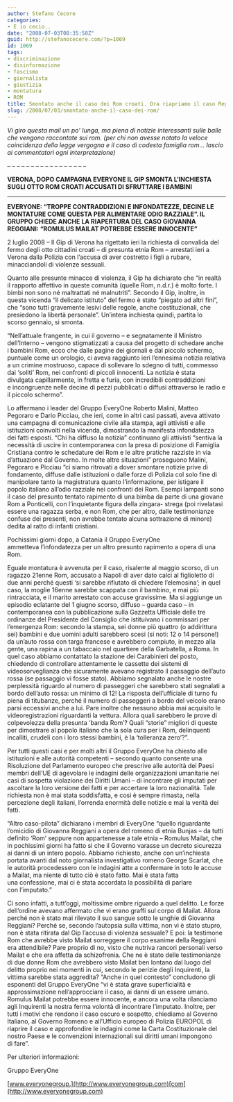```yaml
---
author: Stefano Cecere
categories:
- E io cecio..
date: "2008-07-03T08:35:58Z"
guid: http://stefanocecere.com/?p=1069
id: 1069
tags:
- discriminazione
- disinformazione
- fascismo
- giornalista
- giustizia
- montatura
- ROM
title: Smontato anche il caso dei Rom croati. Ora riapriamo il caso Reggiani
slug: /2008/07/03/smontato-anche-il-caso-dei-rom/
---
```


_Vi giro questa mail un po&#8217; lunga, ma piena di notizie interessanti sulle balle che vengono raccontate sui rom. (per chi non avesse notato la veloce coincidenza della legge vergogna e il caso di codesta famiglia rom&#8230; lascio ai commentatori ogni interpretazione)_

&#8211; &#8211; &#8211; &#8211; &#8211; &#8211; &#8211; &#8211; &#8211; &#8211; &#8211; &#8211; &#8211; &#8211; &#8211; &#8211; &#8211;
  
**VERONA, DOPO CAMPAGNA EVERYONE IL GIP SMONTA L’INCHIESTA SUGLI OTTO ROM CROATI ACCUSATI DI SFRUTTARE I BAMBINI**

 ****

**EVERYONE: “TROPPE CONTRADDIZIONI E INFONDATEZZE, DECINE LE MONTATURE COME QUESTA PER ALIMENTARE ODIO RAZZIALE”. IL GRUPPO CHIEDE ANCHE LA RIAPERTURA DEL CASO GIOVANNA REGGIANI: “ROMULUS MAILAT POTREBBE ESSERE INNOCENTE”**

2 luglio 2008 &#8211; Il Gip di Verona ha rigettato ieri la richiesta di convalida del fermo degli otto cittadini croati – di presunta etnia Rom &#8211; arrestati ieri a Verona dalla Polizia con l&#8217;accusa di aver costretto i figli a rubare, minacciandoli di violenze sessuali. 

Quanto alle presunte minacce di violenza, il Gip ha dichiarato che “in realtà il rapporto affettivo in queste comunità (quelle Rom, n.d.r.) è molto forte. I bimbi non sono né maltrattati né malnutriti”. Secondo il Gip, inoltre, in questa vicenda &#8220;il delicato istituto&#8221; del fermo è stato &#8220;piegato ad altri fini&#8221;, che &#8220;sono tutti gravemente lesivi delle regole, anche costituzionali, che presiedono la libertà personale&#8221;. Un&#8217;intera inchiesta quindi, partita lo scorso gennaio, si smonta.

“Nell&#8217;attuale frangente, in cui il governo &#8211; e segnatamente il Ministro dell&#8217;Interno &#8211; vengono stigmatizzati a causa del progetto di schedare anche i bambini Rom, ecco che dalle pagine dei giornali e dal piccolo schermo, puntuale come un orologio, ci aveva raggiunto ieri l&#8217;ennesima notizia relativa a un crimine mostruoso, capace di sollevare lo sdegno di tutti, commesso dai ‘soliti’ Rom, nei confronti di piccoli innocenti. La notizia è stata divulgata capillarmente, in fretta e furia, con incredibili contraddizioni e incongruenze nelle decine di pezzi pubblicati o diffusi attraverso le radio e il piccolo schermo”.

Lo affermano i leader del Gruppo EveryOne Roberto Malini, Matteo Pegoraro e Dario Picciau, che ieri, come in altri casi passati, aveva attivato una campagna di comunicazione civile alla stampa, agli attivisti e alle istituzioni coinvolti nella vicenda, dimostrando la manifesta infondatezza dei fatti esposti. “Chi ha diffuso la notizia” continuano gli attivisti “sentiva la necessità di uscire in contemporanea con la presa di posizione di Famiglia Cristiana contro le schedature dei Rom e le altre pratiche razziste in via d’attuazione dal Governo. In molte altre situazioni” proseguono Malini, Pegoraro e Picciau “ci siamo ritrovati a dover smontare notizie prive di fondamento, diffuse dalle istituzioni o dalle forze di Polizia col solo fine di manipolare tanto la magistratura quanto l&#8217;informazione, per istigare il popolo italiano all&#8217;odio razziale nei confronti dei Rom. Esempi lampanti sono il caso del presunto tentato rapimento di una bimba da parte di una giovane Rom a Ponticelli, con l&#8217;inquietante figura della zingara- strega (poi rivelatasi essere una ragazza serba, e non Rom, che per altro, dalle testimonianze confuse dei presenti, non avrebbe tentato alcuna sottrazione di minore) dedita al ratto di infanti cristiani. 

Pochissimi giorni dopo, a Catania il Gruppo EveryOne ammetteva l’infondatezza per un altro presunto rapimento a opera di una Rom. 

Eguale montatura è avvenuta per il caso, risalente al maggio scorso, di un ragazzo 21enne Rom, accusato a Napoli di aver dato calci al figlioletto di due anni perché questi ‘si sarebbe rifiutato di chiedere l’elemosina’; in quel caso, la moglie 16enne sarebbe scappata con il bambino, e mai più rintracciata, e il marito arrestato con accuse gravissime. Ma si aggiunge un episodio eclatante del 1 giugno scorso, diffuso – guarda caso – in contemporanea con la pubblicazione sulla Gazzetta Ufficiale delle tre ordinanze del Presidente del Consiglio che istituivano i commissari per l&#8217;emergenza Rom: secondo la stampa, sei donne più quattro (o addirittura sei) bambini e due uomini adulti sarebbero scesi (si noti: 12 o 14 persone!) da un&#8217;auto rossa con targa francese e avrebbero compiuto, in mezzo alla gente, una rapina a un tabaccaio nel quartiere della Garbatella, a Roma. In quel caso abbiamo contattato la stazione dei Carabinieri del posto, chiedendo di controllare attentamente le cassette dei sistemi di videosorveglianza che sicuramente avevano registrato il passaggio dell&#8217;auto rossa (se passaggio vi fosse stato). Abbiamo segnalato anche le nostre perplessità riguardo al numero di passeggeri che sarebbero stati segnalati a bordo dell&#8217;auto rossa: un minimo di 12! La risposta dell&#8217;ufficiale di turno fu piena di titubanze, perché il numero di passeggeri a bordo del veicolo erano parsi eccessivi anche a lui. Pare inoltre che nessuno abbia mai acquisito le videoregistrazioni riguardanti la vettura. Allora quali sarebbero le prove di colpevolezza della presunta ‘banda Rom’? Quali &#8220;storie&#8221; migliori di queste per dimostrare al popolo italiano che la sola cura per i Rom, delinquenti incalliti, crudeli con i loro stessi bambini, è la ‘tolleranza zero’?”.

Per tutti questi casi e per molti altri il Gruppo EveryOne ha chiesto alle istituzioni e alle autorità competenti – secondo quanto consente una Risoluzione del Parlamento europeo che prescrive alle autorità dei Paesi membri dell&#8217;UE di agevolare le indagini delle organizzazioni umanitarie nei casi di sospetta violazione dei Diritti Umani – di incontrare gli imputati per ascoltare la loro versione dei fatti e per accertare la loro nazionalità. Tale richiesta non è mai stata soddisfatta, e così è sempre rimasta, nella percezione degli italiani, l&#8217;orrenda enormità delle notizie e mai la verità dei fatti.

“Altro caso-pilota” dichiarano i membri di EveryOne “quello riguardante l’omicidio di Giovanna Reggiani a opera del romeno di etnia Bunjas – da tutti definito ‘Rom’ seppure non appartenesse a tale etnia – Romulus Mailat, che in pochissimi giorni ha fatto sì che il Governo varasse un decreto sicurezza ai danni di un intero popolo. Abbiamo richiesto, anche con un’inchiesta portata avanti dal noto giornalista investigativo romeno George Scarlat, che le autorità procedessero con le indagini atte a confermare in toto le accuse a Mailat, ma niente di tutto ciò è stato fatto. Mai è stata fatta una confessione, mai ci è stata accordata la possibilità di parlare con l’imputato.”

Ci sono infatti, a tutt’oggi, moltissime ombre riguardo a quel delitto. Le forze dell&#8217;ordine avevano affermato che vi erano graffi sul corpo di Mailat. Allora perché non è stato mai rilevato il suo sangue sotto le unghie di Giovanna Reggiani? Perché se, secondo l’autopsia sulla vittima, non vi è stato stupro, non è stata ritirata dal Gip l’accusa di violenza sessuale? E poi: la testimone Rom che avrebbe visto Mailat sorreggere il corpo esanime della Reggiani era attendibile? Pare proprio di no, visto che nutriva rancori personali verso Mailat e che era affetta da schizofrenia. Che ne è stato delle testimonianze di due donne Rom che avrebbero visto Mailat ben lontano dal luogo del delitto proprio nei momenti in cui, secondo le perizie degli Inquirenti, la vittima sarebbe stata aggredita? “Anche in quel contesto” concludono gli esponenti del Gruppo EveryOne “vi è stata grave superficialità e approssimazione nell&#8217;approcciare il caso, ai danni di un essere umano. Romulus Mailat potrebbe essere innocente, e ancora una volta rilanciamo agli Inquirenti la nostra ferma volontà di incontrare l’imputato. Inoltre, per tutti i motivi che rendono il caso oscuro e sospetto, chiediamo al Governo Italiano, al Governo Romeno e all’Ufficio europeo di Polizia EUROPOL di riaprire il caso e approfondire le indagini come la Carta Costituzionale del nostro Paese e le convenzioni internazionali sui diritti umani impongono di fare”.

Per ulteriori informazioni:
  
Gruppo EveryOne
  
[www.everyonegroup.](http://www.everyonegroup.com)[com](http://www.everyonegroup.com)